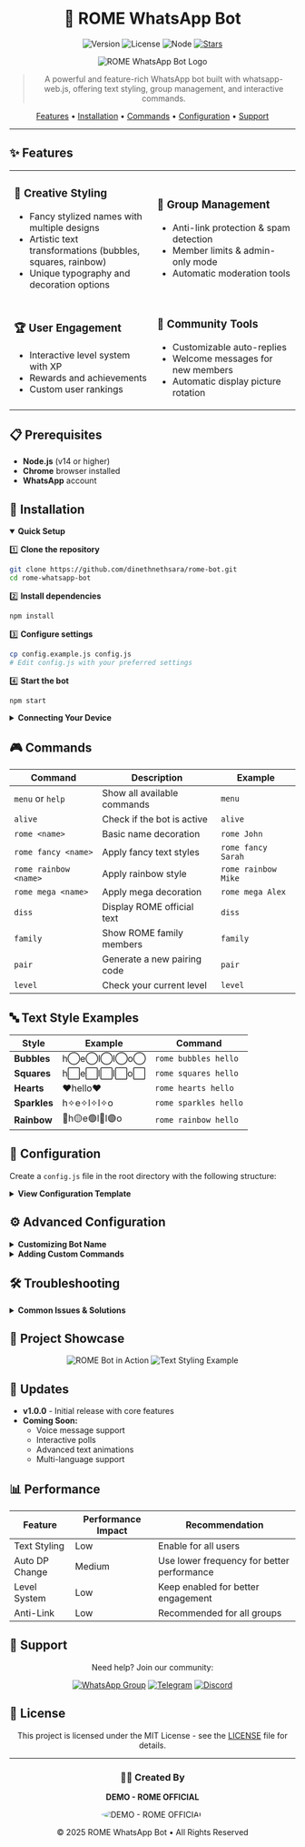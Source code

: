 # <div align="center">🤖 ROME WhatsApp Bot</div>

<div align="center">

![Version](https://img.shields.io/badge/version-1.0.0-blue.svg?style=for-the-badge)
![License](https://img.shields.io/badge/license-MIT-green.svg?style=for-the-badge)
![Node](https://img.shields.io/badge/node-v14+-orange.svg?style=for-the-badge)
[![Stars](https://img.shields.io/github/stars/DEMO/rome-whatsapp-bot?style=for-the-badge)](https://github.com/dinethnethsara/rome-bot/stargazers)

<p align="center">
  <img src="/api/placeholder/400/320" alt="ROME WhatsApp Bot Logo">
</p>

> A powerful and feature-rich WhatsApp bot built with whatsapp-web.js, offering text styling, 
> group management, and interactive commands.

[Features](#-features) • 
[Installation](#-installation) • 
[Commands](#-commands) • 
[Configuration](#-configuration) • 
[Support](#-support)

</div>

---

## ✨ Features

<table>
  <tr>
    <td width="50%">
      <h3>🎨 Creative Styling</h3>
      <ul>
        <li>Fancy stylized names with multiple designs</li>
        <li>Artistic text transformations (bubbles, squares, rainbow)</li>
        <li>Unique typography and decoration options</li>
      </ul>
    </td>
    <td width="50%">
      <h3>👥 Group Management</h3>
      <ul>
        <li>Anti-link protection & spam detection</li>
        <li>Member limits & admin-only mode</li>
        <li>Automatic moderation tools</li>
      </ul>
    </td>
  </tr>
  <tr>
    <td width="50%">
      <h3>🏆 User Engagement</h3>
      <ul>
        <li>Interactive level system with XP</li>
        <li>Rewards and achievements</li>
        <li>Custom user rankings</li>
      </ul>
    </td>
    <td width="50%">
      <h3>🤝 Community Tools</h3>
      <ul>
        <li>Customizable auto-replies</li>
        <li>Welcome messages for new members</li>
        <li>Automatic display picture rotation</li>
      </ul>
    </td>
  </tr>
</table>

## 📋 Prerequisites

- **Node.js** (v14 or higher)
- **Chrome** browser installed
- **WhatsApp** account

## 🚀 Installation

<details open>
<summary><b>Quick Setup</b></summary>

1️⃣ **Clone the repository**
```bash
git clone https://github.com/dinethnethsara/rome-bot.git
cd rome-whatsapp-bot
```

2️⃣ **Install dependencies**
```bash
npm install
```

3️⃣ **Configure settings**
```bash
cp config.example.js config.js
# Edit config.js with your preferred settings
```

4️⃣ **Start the bot**
```bash
npm start
```

</details>

<details>
<summary><b>Connecting Your Device</b></summary>

When you start the bot for the first time:

1. A QR code or pairing code will be generated
2. Scan the QR code or enter the pairing code in your WhatsApp mobile app
3. Your bot will connect to WhatsApp Web
4. You'll see a "Connected" message when successful

</details>

## 🎮 Commands

<div class="commands-container">

| Command | Description | Example |
|---------|-------------|---------|
| `menu` or `help` | Show all available commands | `menu` |
| `alive` | Check if the bot is active | `alive` |
| `rome <name>` | Basic name decoration | `rome John` |
| `rome fancy <name>` | Apply fancy text styles | `rome fancy Sarah` |
| `rome rainbow <name>` | Apply rainbow style | `rome rainbow Mike` |
| `rome mega <name>` | Apply mega decoration | `rome mega Alex` |
| `diss` | Display ROME official text | `diss` |
| `family` | Show ROME family members | `family` |
| `pair` | Generate a new pairing code | `pair` |
| `level` | Check your current level | `level` |

</div>

## 🔤 Text Style Examples

<div align="center">

| Style | Example | Command |
|-------|---------|---------|
| **Bubbles** | h⃝e⃝l⃝l⃝o⃝ | `rome bubbles hello` |
| **Squares** | h️⃞e️⃞l️⃞l️⃞o️⃞ | `rome squares hello` |
| **Hearts** | ♥️hello♥️ | `rome hearts hello` |
| **Sparkles** | h✧e✧l✧l✧o | `rome sparkles hello` |
| **Rainbow** | 🔴h🟡e🟢l🔵l🟣o | `rome rainbow hello` |

</div>

## 🔧 Configuration

Create a `config.js` file in the root directory with the following structure:

<details>
<summary><b>View Configuration Template</b></summary>

```javascript
module.exports = {
  // Display picture settings
  autoChangeDP: true,
  dpChangeInterval: 3600000, // 1 hour in milliseconds
  displayPictures: [
    "https://example.com/dp1.jpg",
    "https://example.com/dp2.jpg"
  ],
  
  // Message filter settings
  messageFilter: {
    enabled: true,
    bannedWords: ["spam", "inappropriate"],
    warningMessage: "⚠️ This message contains banned content!"
  },
  
  // Auto-reply settings
  autoReply: {
    enabled: true,
    greetingMessage: "Welcome to the group, {username}! 🎉",
    triggers: {
      "hello": "Hey there! How can I help you today?",
      "good morning": "Good morning! Have a wonderful day ahead! ☀️"
    }
  },
  
  // Group settings
  groupSettings: {
    welcomeMessage: true,
    antiLink: true,
    memberLimit: 100,
    adminOnly: false
  },
  
  // Level system
  levelSystem: {
    enabled: true,
    xpPerMessage: 5,
    xpPerImage: 15,
    xpPerVideo: 20,
    levelUpMultiplier: 100,
    levelUpAnnouncement: true
  },
  
  // Default language
  defaultLanguage: "en",
  translations: {
    en: {
      levelUp: "🎉 Congratulations! You have reached level {level}!"
    }
  },
  
  // Bot text content
  dissText: "█▀█ █▀▀ █▀▀ █ █▀▀ █ ▄▀█ █░░\n█▄█ █▀░ █▀░ █ █▄▄ █ █▀█ █▄▄\n\n◃🔱🅣𝙷𝙸𝙽𝙺 🅣𝚆𝙸𝙲𝙴 🅑𝙴𝙵𝙾𝚁𝙴 🅕𝙸𝙶𝙷𝚃 🅦𝙸𝚃𝙷 🅤𝚂🔱▹",
  familyText: "// Family text content here"
};
```

</details>

## ⚙️ Advanced Configuration

<details>
<summary><b>Customizing Bot Name</b></summary>

Modify the `BOT_INFO` object in `index.js`:

```javascript
const BOT_INFO = {
    name: "Your Bot Name",
    developer: "Your Name",
    version: "1.0.0"
};
```

</details>

<details>
<summary><b>Adding Custom Commands</b></summary>

To add new commands, modify the message event listener in `index.js`:

```javascript
// Handle message events
client.on('message', async (message) => {
    // Add your custom command here
    if (content === 'yourcommand') {
        await message.reply('Your custom response');
    }
});
```

</details>

## 🛠️ Troubleshooting

<details>
<summary><b>Common Issues & Solutions</b></summary>

| Issue | Solution |
|-------|----------|
| Bot not connecting | Make sure Chrome is installed in the specified path |
| Pairing issues | Try regenerating a new pairing code with the `pair` command |
| Message not sending | Check if your WhatsApp account is properly connected |
| Slow performance | Reduce the number of active features in the configuration |
| Error on startup | Check logs for specific error messages and ensure all dependencies are installed |

</details>

## 🌟 Project Showcase

<div align="center">
<p>
  <img src="/api/placeholder/320/180" alt="ROME Bot in Action">
  <img src="/api/placeholder/320/180" alt="Text Styling Example">
</p>
</div>

## 🔄 Updates

- **v1.0.0** - Initial release with core features
- **Coming Soon:**
  - Voice message support
  - Interactive polls
  - Advanced text animations
  - Multi-language support

## 📊 Performance

<div align="center">

| Feature | Performance Impact | Recommendation |
|---------|-------------------|----------------|
| Text Styling | Low | Enable for all users |
| Auto DP Change | Medium | Use lower frequency for better performance |
| Level System | Low | Keep enabled for better engagement |
| Anti-Link | Low | Recommended for all groups |

</div>

## 🤝 Support

<div align="center">

Need help? Join our community:

[![WhatsApp Group](https://img.shields.io/badge/WhatsApp-Group-25D366?style=for-the-badge&logo=whatsapp&logoColor=white)](https://chat.whatsapp.com/example)
[![Telegram](https://img.shields.io/badge/Telegram-Channel-0088CC?style=for-the-badge&logo=telegram&logoColor=white)](https://t.me/example)
[![Discord](https://img.shields.io/badge/Discord-Server-7289DA?style=for-the-badge&logo=discord&logoColor=white)](https://discord.gg/example)

</div>

## 📄 License

<div align="center">

This project is licensed under the MIT License - see the [LICENSE](LICENSE) file for details.

</div>

---

<div align="center">

### 👨‍💻 Created By

**DEMO - ROME OFFICIAL**

<p>
  <img src="/api/placeholder/150/150" alt="DEMO - ROME OFFICIAL" style="border-radius:50%">
</p>

© 2025 ROME WhatsApp Bot • All Rights Reserved

</div>
